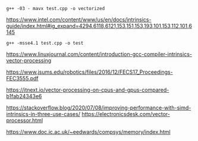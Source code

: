 `g++ -03 - mavx test.cpp -o vectorized`


https://www.intel.com/content/www/us/en/docs/intrinsics-guide/index.html#ig_expand=4294,6118,6121,153,151,153,193,101,153,112,101,6145

`g++ -msse4.1 test.cpp -o test`

https://www.linuxjournal.com/content/introduction-gcc-compiler-intrinsics-vector-processing

https://www.jsums.edu/robotics/files/2016/12/FECS17_Proceedings-FEC3555.pdf

https://itnext.io/vector-processing-on-cpus-and-gpus-compared-b1fab24343e6

https://stackoverflow.blog/2020/07/08/improving-performance-with-simd-intrinsics-in-three-use-cases/
https://electronicsdesk.com/vector-processor.html

https://www.doc.ic.ac.uk/~eedwards/compsys/memory/index.html